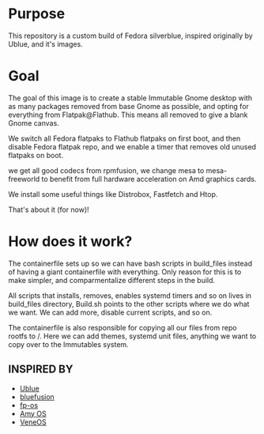 # Purpose

This repository is a custom build of Fedora silverblue, inspired originally by Ublue, and it's images. 

# Goal

The goal of this image is to create a stable Immutable Gnome desktop with as many packages removed from base Gnome as possible, and opting for everything from Flatpak@Flathub. This means all removed to give a blank Gnome canvas.

We switch all Fedora flatpaks to Flathub flatpaks on first boot, and then disable Fedora flatpak repo, and we enable a timer that removes old unused flatpaks on boot. 

we get all good codecs from rpmfusion, we change mesa to mesa-freeworld to benefit from full hardware acceleration on Amd graphics cards.  

We install some useful things like Distrobox, Fastfetch and Htop.

That's about it (for now)!

# How does it work?

The containerfile sets up so we can have bash scripts in build_files instead of having a giant containerfile with everything. Only reason for this is to make simpler, and comparmentalize different steps in the build. 

All scripts that installs, removes, enables systemd timers and so on lives in build_files directory, Build.sh  points to the other scripts where we do what we want. We can add more, disable current scripts, and so on. 

The containerfile is also responsible for copying all our files from repo rootfs to /. Here we can add themes, systemd unit files, anything we want to copy over to the Immutables system. 



## INSPIRED BY
- [Ublue](https://github.com/ublue-os/image-template)
- [bluefusion](https://github.com/aguslr/bluefusion/tree/main)
- [fp-os](https://github.com/fptbb/fp-os/tree/main)
- [Amy OS](https://github.com/astrovm/amyos)
- [VeneOS](https://github.com/Venefilyn/veneos)
